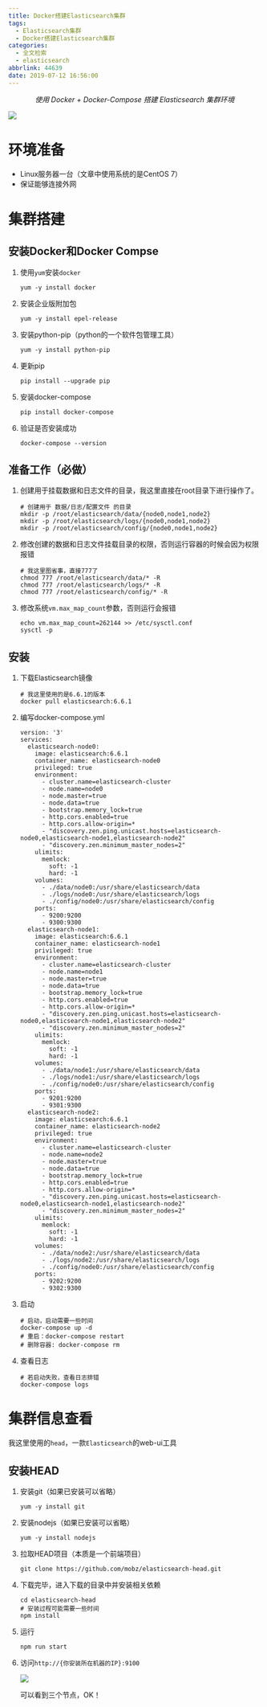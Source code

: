 ```yaml
---
title: Docker搭建Elasticsearch集群
tags:
  - Elasticsearch集群
  - Docker搭建Elasticsearch集群
categories:
  - 全文检索
  - elasticsearch
abbrlink: 44639
date: 2019-07-12 16:56:00
---
```


<center><i>使用 Docker + Docker-Compose 搭建 Elasticsearch 集群环境</i></center>

![](https://images.xushuai.fun/elasticsearch-logo.png)

<!-- more -->

# 环境准备

- Linux服务器一台（文章中使用系统的是CentOS 7）
- 保证能够连接外网

# 集群搭建

## 安装Docker和Docker Compse

1. 使用`yum`安装`docker`

   ```shell
   yum -y install docker
   ```

2. 安装企业版附加包

   ```shell
   yum -y install epel-release
   ```

3. 安装python-pip（python的一个软件包管理工具）

   ```shell
   yum -y install python-pip
   ```

4. 更新pip

   ```shell
   pip install --upgrade pip
   ```

5. 安装docker-compose

   ```shell
   pip install docker-compose
   ```

6. 验证是否安装成功

   ```shell
   docker-compose --version
   ```

## 准备工作（必做）

1. 创建用于挂载数据和日志文件的目录，我这里直接在root目录下进行操作了。

   ```shell
   # 创建用于 数据/日志/配置文件 的目录
   mkdir -p /root/elasticsearch/data/{node0,node1,node2} 
   mkdir -p /root/elasticsearch/logs/{node0,node1,node2} 
   mkdir -p /root/elasticsearch/config/{node0,node1,node2}
   ```

2. 修改创建的数据和日志文件挂载目录的权限，否则运行容器的时候会因为权限报错

   ```shell
   # 我这里图省事，直接777了
   chmod 777 /root/elasticsearch/data/* -R
   chmod 777 /root/elasticsearch/logs/* -R
   chmod 777 /root/elasticsearch/config/* -R
   ```

3. 修改系统`vm.max_map_count`参数，否则运行会报错

   ```shell
   echo vm.max_map_count=262144 >> /etc/sysctl.conf
   sysctl -p
   ```

## 安装

1. 下载Elasticsearch镜像

   ```shell
   # 我这里使用的是6.6.1的版本
   docker pull elasticsearch:6.6.1
   ```

2. 编写docker-compose.yml

   ```shell
   version: '3'
   services:
     elasticsearch-node0:
       image: elasticsearch:6.6.1
       container_name: elasticsearch-node0
       privileged: true
       environment:
         - cluster.name=elasticsearch-cluster
         - node.name=node0
         - node.master=true
         - node.data=true
         - bootstrap.memory_lock=true
         - http.cors.enabled=true
         - http.cors.allow-origin=*
         - "discovery.zen.ping.unicast.hosts=elasticsearch-node0,elasticsearch-node1,elasticsearch-node2"
         - "discovery.zen.minimum_master_nodes=2"
       ulimits:
         memlock:
           soft: -1
           hard: -1
       volumes:
         - ./data/node0:/usr/share/elasticsearch/data
         - ./logs/node0:/usr/share/elasticsearch/logs
         - ./config/node0:/usr/share/elasticsearch/config
       ports:
         - 9200:9200
         - 9300:9300
     elasticsearch-node1:
       image: elasticsearch:6.6.1
       container_name: elasticsearch-node1
       privileged: true
       environment:
         - cluster.name=elasticsearch-cluster
         - node.name=node1
         - node.master=true
         - node.data=true
         - bootstrap.memory_lock=true
         - http.cors.enabled=true
         - http.cors.allow-origin=*
         - "discovery.zen.ping.unicast.hosts=elasticsearch-node0,elasticsearch-node1,elasticsearch-node2"
         - "discovery.zen.minimum_master_nodes=2"
       ulimits:
         memlock:
           soft: -1
           hard: -1
       volumes:
         - ./data/node1:/usr/share/elasticsearch/data
         - ./logs/node1:/usr/share/elasticsearch/logs
         - ./config/node0:/usr/share/elasticsearch/config
       ports:
         - 9201:9200
         - 9301:9300
     elasticsearch-node2:
       image: elasticsearch:6.6.1
       container_name: elasticsearch-node2
       privileged: true
       environment:
         - cluster.name=elasticsearch-cluster
         - node.name=node2
         - node.master=true
         - node.data=true
         - bootstrap.memory_lock=true
         - http.cors.enabled=true
         - http.cors.allow-origin=*
         - "discovery.zen.ping.unicast.hosts=elasticsearch-node0,elasticsearch-node1,elasticsearch-node2"
         - "discovery.zen.minimum_master_nodes=2"
       ulimits:
         memlock:
           soft: -1
           hard: -1
       volumes:
         - ./data/node2:/usr/share/elasticsearch/data
         - ./logs/node2:/usr/share/elasticsearch/logs
         - ./config/node0:/usr/share/elasticsearch/config
       ports:
         - 9202:9200
         - 9302:9300
   ```

3. 启动

   ```shell
   # 启动，启动需要一些时间
   docker-compose up -d
   # 重启：docker-compose restart
   # 删除容器: docker-compose rm
   ```

4. 查看日志

   ```shell
   # 若启动失败，查看日志排错
   docker-compose logs
   ```

# 集群信息查看

我这里使用的`head`，一款`Elasticsearch`的web-ui工具

## 安装HEAD

1. 安装git（如果已安装可以省略）

   ```shell
   yum -y install git
   ```

2. 安装nodejs（如果已安装可以省略）

   ```shell
   yum -y install nodejs
   ```

3. 拉取HEAD项目（本质是一个前端项目）

   ```shell
   git clone https://github.com/mobz/elasticsearch-head.git
   ```

4. 下载完毕，进入下载的目录中并安装相关依赖

   ```shell
   cd elasticsearch-head
   # 安装过程可能需要一些时间
   npm install
   ```

5. 运行

   ```shell
   npm run start
   ```

6. 访问`http://{你安装所在机器的IP}:9100`

   ![](https://dev.tencent.com/u/imxushuai/p/pic/git/raw/master/20190928184012.png)

   可以看到三个节点，OK！

